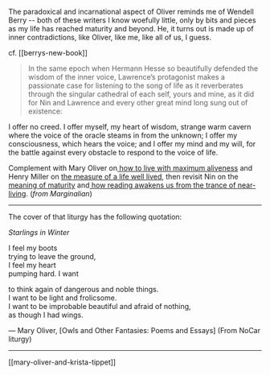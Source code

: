 The paradoxical and incarnational aspect of Oliver reminds me of Wendell Berry -- both of these writers I know woefully little, only by bits and pieces as my life has reached maturity and beyond. He, it turns out is made up of inner contradictions, like Oliver, like me, like all of us, I guess.

cf. [[berrys-new-book]]

> In the same epoch when Hermann Hesse so beautifully defended the wisdom of the inner voice, Lawrence’s protagonist makes a passionate case for listening to the song of life as it reverberates through the singular cathedral of each self, yours and mine, as it did for Nin and Lawrence and every other great mind long sung out of existence:

I offer no creed. I offer myself, my heart of wisdom, strange warm cavern where the voice of the oracle steams in from the unknown; I offer my consciousness, which hears the voice; and I offer my mind and my will, for the battle against every obstacle to respond to the voice of life.

Complement with Mary Oliver on[ how to live with maximum aliveness](https://themarginalian.us2.list-manage.com/track/click?u=13eb080d8a315477042e0d5b1&id=53eb001aa7&e=2b7812901d) and Henry Miller on [the measure of a life well lived](https://themarginalian.us2.list-manage.com/track/click?u=13eb080d8a315477042e0d5b1&id=4e2029e0f4&e=2b7812901d), then revisit Nin on the [meaning of maturity](https://themarginalian.us2.list-manage.com/track/click?u=13eb080d8a315477042e0d5b1&id=19fddf2d69&e=2b7812901d) and[ how reading awakens us from the trance of near-living](https://themarginalian.us2.list-manage.com/track/click?u=13eb080d8a315477042e0d5b1&id=a2f3e0c769&e=2b7812901d). (*from Marginalian*)

---
The cover of that liturgy has the following quotation:

*Starlings in Winter*  
  
I feel my boots  
trying to leave the ground,  
I feel my heart  
pumping hard. I want  
  
to think again of dangerous and noble things.  
I want to be light and frolicsome.  
I want to be improbable beautiful and afraid of nothing,  
as though I had wings.

  
― Mary Oliver, [Owls and Other Fantasies: Poems and Essays] (From NoCar liturgy)

---
[[mary-oliver-and-krista-tippet]]
